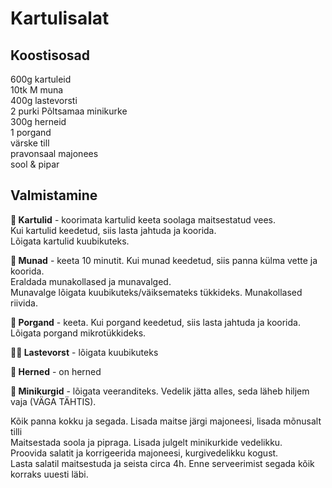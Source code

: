 # Kartulisalat

## Koostisosad
600g kartuleid <br>
10tk M muna <br>
400g lastevorsti <br>
2 purki Põltsamaa minikurke <br>
300g herneid <br>
1 porgand <br>
värske till <br>
pravonsaal majonees <br>
sool & pipar <br>

## Valmistamine
<b>🥔 Kartulid</b> - koorimata kartulid keeta soolaga maitsestatud vees. <br>
Kui kartulid keedetud, siis lasta jahtuda ja koorida.<br>
Lõigata kartulid kuubikuteks.

<b>🥚 Munad</b> - keeta 10 minutit. Kui munad keedetud, siis panna külma vette ja koorida. <br>
Eraldada munakollased ja munavalged. <br>
Munavalge lõigata kuubikuteks/väiksemateks tükkideks. Munakollased riivida.

<b>🥕 Porgand</b> - keeta. Kui porgand keedetud, siis lasta jahtuda ja koorida.<br>
Lõigata porgand mikrotükkideks.

<b>👶🏼 Lastevorst</b> - lõigata kuubikuteks

<b>🫛 Herned</b> - on herned

<b>🥒 Minikurgid</b> - lõigata veeranditeks. Vedelik jätta alles, seda läheb hiljem vaja (VÄGA TÄHTIS).

Kõik panna kokku ja segada. Lisada maitse järgi majoneesi, lisada mõnusalt tilli <br>
Maitsestada soola ja pipraga. Lisada julgelt minikurkide vedelikku. <br>
Proovida salatit ja korrigeerida majoneesi, kurgivedelikku kogust. <br>
Lasta salatil maitsestuda ja seista circa 4h. Enne serveerimist segada kõik korraks uuesti läbi.
